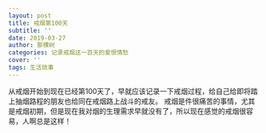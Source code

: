 ```yaml
---
layout: post
title: 戒烟第100天
subtitle: ''
date: 2019-03-27
author: 那棵树
categories: 记录戒烟这一百天的爱恨情愁
cover: ''
tags: 生活琐事 
---
```


从戒烟开始到现在已经第100天了，早就应该记录一下戒烟过程，给自己给即将踏上抽烟路程的朋友也给同在戒烟路上战斗的戒友。
戒烟是件很痛苦的事情，尤其是戒烟初期，但是现在我对烟的生理需求早就没有了，所以现在感觉的戒烟很容易，人啊总是这样！